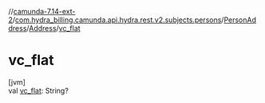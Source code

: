 //[camunda-7.14-ext-2](../../../../index.md)/[com.hydra_billing.camunda.api.hydra.rest.v2.subjects.persons](../../index.md)/[PersonAddress](../index.md)/[Address](index.md)/[vc_flat](vc_flat.md)

# vc_flat

[jvm]\
val [vc_flat](vc_flat.md): String?
